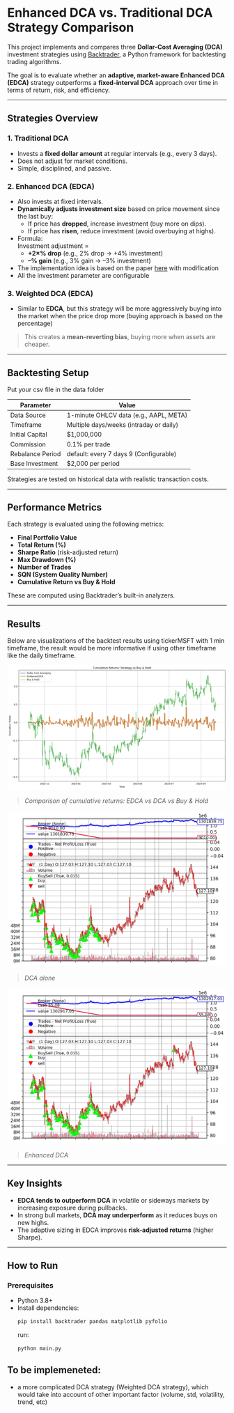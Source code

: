 # Enhanced DCA vs. Traditional DCA Strategy Comparison

This project implements and compares three **Dollar-Cost Averaging (DCA)** investment strategies using [Backtrader](https://www.backtrader.com/), a Python framework for backtesting trading algorithms.

The goal is to evaluate whether an **adaptive, market-aware Enhanced DCA (EDCA)** strategy outperforms a **fixed-interval DCA** approach over time in terms of return, risk, and efficiency.

---

## Strategies Overview

### 1. **Traditional DCA**
- Invests a **fixed dollar amount** at regular intervals (e.g., every 3 days).
- Does not adjust for market conditions.
- Simple, disciplined, and passive.

### 2. **Enhanced DCA (EDCA)**
- Also invests at fixed intervals.
- **Dynamically adjusts investment size** based on price movement since the last buy:
  - If price has **dropped**, increase investment (buy more on dips).
  - If price has **risen**, reduce investment (avoid overbuying at highs).
- Formula:  
  Investment adjustment =  
    - **+2×% drop** (e.g., 2% drop → +4% investment)  
    - **–% gain** (e.g., 3% gain → –3% investment) 
- The implementation idea is based on the paper [here](https://digitalcommons.unl.edu/cgi/viewcontent.cgi?article=1025&context=financefacpub) with modification
- All the investment parameter are configurable

### 3. **Weighted DCA (EDCA)**
- Similar to **EDCA**, but this strategy will be more aggressively buying into the market when the price drop more (buying approach is based on the percentage)

> This creates a **mean-reverting bias**, buying more when assets are cheaper.

---

## Backtesting Setup
Put your csv file in the data folder

| Parameter | Value |
|--------|-------|
| Data Source | 1-minute OHLCV data (e.g., AAPL, META) |
| Timeframe | Multiple days/weeks (intraday or daily) |
| Initial Capital | $1,000,000 |
| Commission | 0.1% per trade |
| Rebalance Period | default: every 7 days 9 (Configurable) |
| Base Investment | $2,000 per period |

Strategies are tested on historical data with realistic transaction costs.

---

## Performance Metrics

Each strategy is evaluated using the following metrics:

- **Final Portfolio Value**
- **Total Return (%)**
- **Sharpe Ratio** (risk-adjusted return)
- **Max Drawdown (%)**
- **Number of Trades**
- **SQN (System Quality Number)**
- **Cumulative Return vs Buy & Hold**

These are computed using Backtrader’s built-in analyzers.

---

## Results

Below are visualizations of the backtest results using tickerMSFT with 1 min timeframe, the result would be more informative if using other timeframe like the daily timeframe.

![Cumulative Returns](/cumulative_returns.png)
> *Comparison of cumulative returns: EDCA vs DCA vs Buy & Hold*

![DCA](/Dollar%20Cost%20Averaging.png)
> *DCA alone*

![Enhanced DCA](/Enhanced%20DCA.png)
> *Enhanced DCA*

---

## Key Insights

- **EDCA tends to outperform DCA** in volatile or sideways markets by increasing exposure during pullbacks.
- In strong bull markets, **DCA may underperform** as it reduces buys on new highs.
- The adaptive sizing in EDCA improves **risk-adjusted returns** (higher Sharpe).

---


## How to Run

### Prerequisites
- Python 3.8+
- Install dependencies:
  ```bash
  pip install backtrader pandas matplotlib pyfolio
  ```
  run:
    ```bash
    python main.py
    ```



## To be implemeneted:
- a more complicated DCA strategy (Weighted DCA strategy), which would take into account of other important factor (volume, std, volatility, trend, etc)
